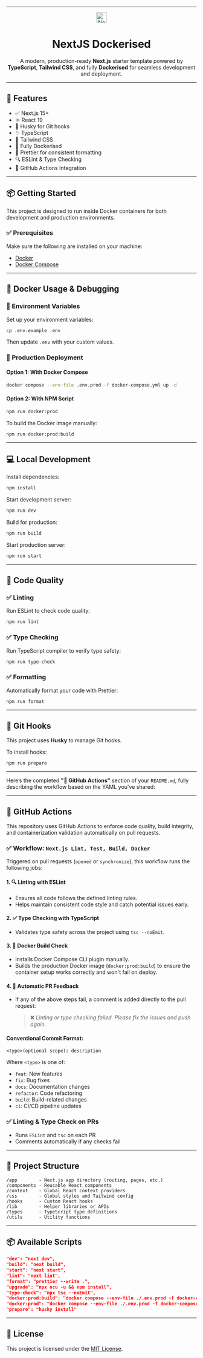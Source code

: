 
---

<p align="center">
  <img src="https://www.svgrepo.com/show/354113/nextjs-icon.svg" height="28px" alt="Next.js Logo" />
</p>

<h1 align="center">NextJS Dockerised</h1>

<p align="center">
  A modern, production-ready <strong>Next.js</strong> starter template powered by <strong>TypeScript</strong>, <strong>Tailwind CSS</strong>, and fully <strong>Dockerised</strong> for seamless development and deployment.
</p>

---

## 🚀 Features

* ✅ Next.js 15+
* ⚛️ React 19
* 🐶 Husky for Git hooks
* ✨ TypeScript
* 💨 Tailwind CSS
* 🐳 Fully Dockerised
* 🧼 Prettier for consistent formatting
* 🔍 ESLint & Type Checking
* 🤖 GitHub Actions Integration

---

## 📦 Getting Started

This project is designed to run inside Docker containers for both development and production environments.

### ✅ Prerequisites

Make sure the following are installed on your machine:

* [Docker](https://www.docker.com/)
* [Docker Compose](https://docs.docker.com/compose/)

---

## 🐳 Docker Usage & Debugging

### 📄 Environment Variables

Set up your environment variables:

```bash
cp .env.example .env
```

Then update `.env` with your custom values.

### 🚢 Production Deployment

#### Option 1: With Docker Compose

```bash
docker compose --env-file .env.prod -f docker-compose.yml up -d
```

#### Option 2: With NPM Script

```bash
npm run docker:prod
```

To build the Docker image manually:

```bash
npm run docker:prod:build
```

---

## 💻 Local Development

Install dependencies:

```bash
npm install
```

Start development server:

```bash
npm run dev
```

Build for production:

```bash
npm run build
```

Start production server:

```bash
npm run start
```

---

## 🧪 Code Quality

### ✅ Linting

Run ESLint to check code quality:

```bash
npm run lint
```

### ✅ Type Checking

Run TypeScript compiler to verify type safety:

```bash
npm run type-check
```

### ✅ Formatting

Automatically format your code with Prettier:

```bash
npm run format
```

---

## 🔁 Git Hooks

This project uses **Husky** to manage Git hooks.

To install hooks:

```bash
npm run prepare
```

---

Here’s the completed **"🧪 GitHub Actions"** section of your `README.md`, fully describing the workflow based on the YAML you've shared:

---

## 🧪 GitHub Actions

This repository uses GitHub Actions to enforce code quality, build integrity, and containerization validation automatically on pull requests.

### ✅ Workflow: `Next.js Lint, Test, Build, Docker`

Triggered on pull requests (`opened` or `synchronize`), this workflow runs the following jobs:

#### 1. 🔍 **Linting with ESLint**

* Ensures all code follows the defined linting rules.
* Helps maintain consistent code style and catch potential issues early.

#### 2. ✅ **Type Checking with TypeScript**

* Validates type safety across the project using `tsc --noEmit`.

#### 3. 🐳 **Docker Build Check**

* Installs Docker Compose CLI plugin manually.
* Builds the production Docker image (`docker:prod:build`) to ensure the container setup works correctly and won't fail on deploy.

#### 4. 💬 **Automatic PR Feedback**

* If any of the above steps fail, a comment is added directly to the pull request:

  > ❌ *Linting or type checking failed. Please fix the issues and push again.*


#### Conventional Commit Format:

```text
<type>(optional scope): description
```

Where `<type>` is one of:

* `feat`: New features
* `fix`: Bug fixes
* `docs`: Documentation changes
* `refactor`: Code refactoring
* `build`: Build-related changes
* `ci`: CI/CD pipeline updates

### ✅ Linting & Type Check on PRs

* Runs `ESLint` and `tsc` on each PR
* Comments automatically if any checks fail

---

## 📁 Project Structure

```
/app        - Next.js app directory (routing, pages, etc.)
/components - Reusable React components
/context    - Global React context providers
/css        - Global styles and Tailwind config
/hooks      - Custom React hooks
/lib        - Helper libraries or APIs
/types      - TypeScript type definitions
/utils      - Utility functions
```

---

## 📦 Available Scripts

```json
"dev": "next dev",
"build": "next build",
"start": "next start",
"lint": "next lint",
"format": "prettier --write .",
"upgrade": "npx ncu -u && npm install",
"type-check": "npx tsc --noEmit",
"docker:prod:build": "docker compose --env-file ./.env.prod -f docker-compose.yml build",
"docker:prod": "docker compose --env-file ./.env.prod -f docker-compose.yml up -d",
"prepare": "husky install"
```

---

## 📄 License

This project is licensed under the [MIT License](./LICENSE).
